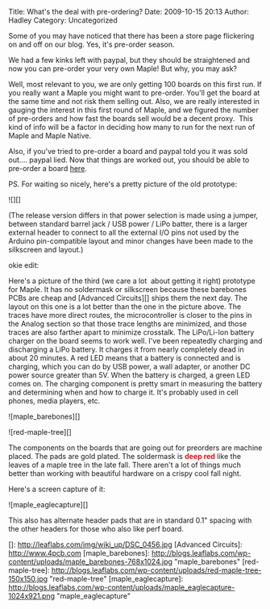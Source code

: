 Title: What's the deal with pre-ordering?
Date: 2009-10-15 20:13
Author: Hadley
Category: Uncategorized

Some of you may have noticed that there has been a store page flickering
on and off on our blog. Yes, it's pre-order season.

We had a few kinks left with paypal, but they should be straightened and
now you can pre-order your very own Maple! But why, you may ask?

Well, most relevant to you, we are only getting 100 boards on this first
run. If you really want a Maple you might want to pre-order. You'll get
the board at the same time and not risk them selling out. Also, we are
really interested in gauging the interest in this first round of Maple,
and we figured the number of pre-orders and how fast the boards sell
would be a decent proxy.  This kind of info will be a factor in deciding
how many to run for the next run of Maple and Maple Native.

Also, if you've tried to pre-order a board and paypal told you it was
sold out.... paypal lied. Now that things are worked out, you should be
able to pre-order a board [here][].

PS. For waiting so nicely, here's a pretty picture of the old prototype:

![][]

(The release version differs in that power selection is made using a
jumper, between standard barrel jack / USB power / LiPo batter, there is
a larger external header to connect to all the external I/O pins not
used by the Arduino pin-compatible layout and minor changes have been
made to the silkscreen and layout.)

okie edit:

Here's a picture of the third (we care a lot  about getting it right)
prototype for Maple. It has no soldermask or silkscreen because these
barebones PCBs are cheap and [Advanced Circuits][] ships them the next
day. The layout on this one is a lot better than the one in the picture
above. The traces have more direct routes, the microcontroller is closer
to the pins in the Analog section so that those trace lengths are
minimized, and those traces are also farther apart to minimize
crosstalk. The LiPo/Li-Ion battery charger on the board seems to work
well. I've been repeatedly charging and discharging a LiPo battery. It
charges it from nearly completely dead in about 20 minutes. A red LED
means that a battery is connected and is charging, which you can do by
USB power, a wall adapter, or another DC power source greater than 5V.
When the battery is charged, a green LED comes on. The charging
component is pretty smart in measuring the battery and determining when
and how to charge it. It's probably used in cell phones, media players,
etc.

![maple\_barebones][]

![red-maple-tree][]

The components on the boards that are going out for preorders are
machine placed. The pads are gold plated. The soldermask is
<span style="color: #ff0000;">**deep red**</span> like the leaves of a
maple tree in the late fall. There aren't a lot of things much better
than working with beautiful hardware on a crispy cool fall night.

Here's a screen capture of it:

![maple\_eaglecapture][]

This also has alternate header pads that are in standard 0.1" spacing
with the other headers for those who also like perf board.

  [here]: http://leaflabs.com/store
  []: http://leaflabs.com/img/wiki_up/DSC_0456.jpg
  [Advanced Circuits]: http://www.4pcb.com
  [maple\_barebones]: http://blogs.leaflabs.com/wp-content/uploads/maple_barebones-768x1024.jpg
    "maple_barebones"
  [red-maple-tree]: http://blogs.leaflabs.com/wp-content/uploads/red-maple-tree-150x150.jpg
    "red-maple-tree"
  [maple\_eaglecapture]: http://blogs.leaflabs.com/wp-content/uploads/maple_eaglecapture-1024x921.png
    "maple_eaglecapture"
